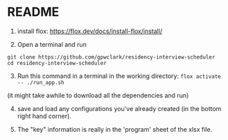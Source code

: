 # README

1. install flox: https://flox.dev/docs/install-flox/install/

2. Open a terminal and run
```
git clone https://github.com/gpwclark/residency-interview-scheduler
cd residency-interview-scheduler
```
3. Run this command in a terminal in the working directory:
`flox activate -- ./run_app.sh`

(it might take awhile to download all the dependencies and run)

4. save and load any configurations you've already created (in the bottom right hand corner).

5. The "key" information is really in the 'program' sheet of the xlsx file.
